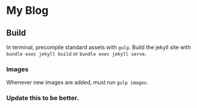# My Blog

## Build
In terminal, precompile standard assets with `gulp`. Build the jekyll site with `bundle exec jekyll build` or `bundle exec jekyll serve`. 

### Images
Whenever new images are added, must run `gulp images`.

### Update this to be better.
